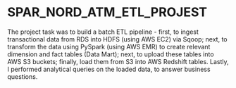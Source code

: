 # SPAR_NORD_ATM_ETL_PROJEST

The project task was to build a batch ETL pipeline - first, to ingest transactional data from RDS into HDFS (using AWS EC2) via Sqoop; next, to transform the data using PySpark (using AWS EMR) to create relevant dimension and fact tables (Data Mart); next, to upload these tables into AWS S3 buckets; finally, load them from S3 into AWS Redshift tables. Lastly, I performed analytical queries on the loaded data, to answer business questions.
